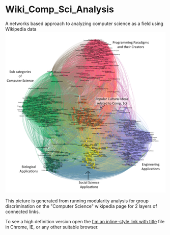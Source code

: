 # Wiki_Comp_Sci_Analysis
A networks based approach to analyzing computer science as a field using Wikipedia data
![alt text](https://raw.githubusercontent.com/ChristianAnyanwu/Wiki_Comp_Sci_Analysis/master/Stratified_Comp_Sci_Wiki_Connections_Labeled.png)

This picture is generated from running modularity analysis for group discrimination on the "Computer Science" wikipedia page for 2 layers of connected links.

To see a high definition version open the [I'm an inline-style link with title](https://github.com/ChristianAnyanwu/Wiki_Comp_Sci_Analysis/blob/master/CompSci_Wiki_Stratified.svg "CompSci_Wiki_Stratified.svg")  file in Chrome, IE, or any other suitable browser.

